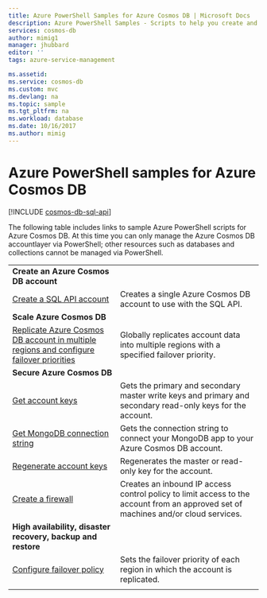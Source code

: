 ```yaml
---
title: Azure PowerShell Samples for Azure Cosmos DB | Microsoft Docs
description: Azure PowerShell Samples - Scripts to help you create and manage Azure Cosmos DB accounts. 
services: cosmos-db
author: mimig1
manager: jhubbard
editor: ''
tags: azure-service-management

ms.assetid: 
ms.service: cosmos-db
ms.custom: mvc
ms.devlang: na
ms.topic: sample
ms.tgt_pltfrm: na
ms.workload: database
ms.date: 10/16/2017
ms.author: mimig
---
```


# Azure PowerShell samples for Azure Cosmos DB

[!INCLUDE [cosmos-db-sql-api](../../includes/cosmos-db-sql-api.md)]

The following table includes links to sample Azure PowerShell scripts for Azure Cosmos DB. At this time you can only manage the Azure Cosmos DB accountlayer via PowerShell; other resources such as databases and collections cannot be managed via PowerShell.

| |  |
|---|---|
|**Create an Azure Cosmos DB account**||
|[Create a SQL API account](scripts/create-database-account-powershell.md?toc=%2fpowershell%2fmodule%2ftoc.json)| Creates a single Azure Cosmos DB account to use with the SQL API. |
|**Scale Azure Cosmos DB**||
|[Replicate Azure Cosmos DB account in multiple regions and configure failover priorities](scripts/scale-multiregion-powershell.md?toc=%2fpowershell%2fmodule%2ftoc.json)|Globally replicates account data into multiple regions with a specified failover priority.|
|**Secure Azure Cosmos DB**||
| [Get account keys](scripts/secure-get-account-key-powershell.md?toc=%2fpowershell%2fmodule%2ftoc.json) | Gets the primary and secondary master write keys and primary and secondary read-only keys for the account.|
| [Get MongoDB connection string](scripts/secure-mongo-connection-string-powershell.md?toc=%2fpowershell%2fmodule%2ftoc.json) | Gets the connection string to connect your MongoDB app to your Azure Cosmos DB account.|
|[Regenerate account keys](scripts/secure-regenerate-key-powershell.md?toc=%2fpowershell%2fmodule%2ftoc.json)|Regenerates the master or read-only key for the account.|
|[Create a firewall](scripts/create-firewall-powershell.md?toc=%2fpowershell%2fmodule%2ftoc.json)| Creates an inbound IP access control policy to limit access to the account from an approved set of machines and/or cloud services.|
|**High availability, disaster recovery, backup and restore**||
|[Configure failover policy](scripts/ha-failover-policy-powershell.md?toc=%2fpowershell%2fmodule%2ftoc.json)|Sets the failover priority of each region in which the account is replicated.|
|||
